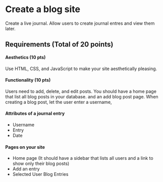 # Create a blog site

Create a live journal. Allow users to create journal entres and view them later.

## Requirements (Total of 20 points)

#### Aesthetics (10 pts)
Use HTML, CSS, and JavaScript to make your site aesthetically pleasing.

#### Functionality (10 pts)
Users need to add, delete, and edit posts. You should have a home page that list all blog posts in your database.  and an add blog post page. When creating a blog post, let the user enter a username, 

#### Attributes of a journal entry
- Username
- Entry
- Date

#### Pages on your site
- Home page (It should have a sidebar that lists all users and a link to show only their blog posts)
- Add an entry
- Selected User Blog Entries
